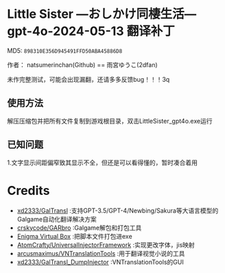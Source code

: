 # Little Sister ―おしかけ同棲生活― gpt-4o-2024-05-13 翻译补丁

MD5: `898310E356D945491FFD50ABA45886D8`

作者： natsumerinchan(Github) == 雨宮ゆうこ(2dfan)

未作完整测试，可能会出现漏翻，还请多多反馈bug！！！3q

## 使用方法
解压压缩包并把所有文件复制到游戏根目录，双击LittleSister_gpt4o.exe运行

## 已知问题
1.文字显示间距偏窄致其显示不全，但还是可以看得懂的，暂时凑合着用

# Credits

- [xd2333/GalTransl](https://github.com/xd2333/GalTransl.git) :支持GPT-3.5/GPT-4/Newbing/Sakura等大语言模型的Galgame自动化翻译解决方案
- [crskycode/GARbro](https://github.com/crskycode/GARbro) :Galgame解包和打包工具
- [Enigma Virtual Box](https://enigmaprotector.com/assets/files/enigmavb.exe) :把脚本文件打包进exe
- [AtomCrafty/UniversalInjectorFramework](https://github.com/AtomCrafty/UniversalInjectorFramework.git) :实现更改字体，jis映射
- [arcusmaximus/VNTranslationTools](https://github.com/arcusmaximus/VNTranslationTools.git) :用于翻译视觉小说的工具
- [xd2333/GalTransl_DumpInjector](https://github.com/xd2333/GalTransl_DumpInjector.git) :VNTranslationTools的GUI
